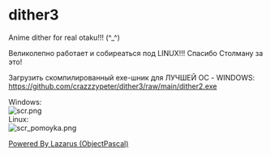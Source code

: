 # dither3

Anime dither for real otaku!!! (^_^)

Великолепно работает и собиреаться под LINUX!!! Спасибо Столману за это!  

Загрузить скомпилированный exe-шник для ЛУЧШЕЙ ОС - WINDOWS: https://github.com/crazzzypeter/dither3/raw/main/dither2.exe

Windows:  
![scr.png](scr.png)  
Linux:  
![scr_pomoyka.png](scr_pomoyka.png)  


[Powered By Lazarus (ObjectPascal)](https://www.lazarus-ide.org/)
